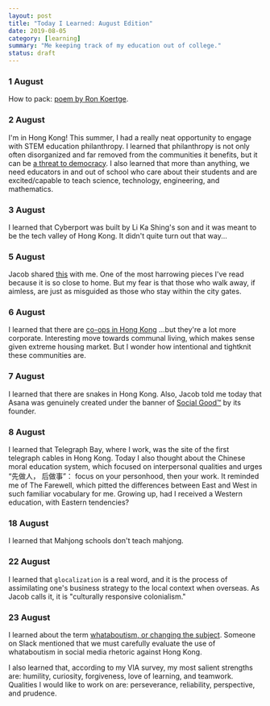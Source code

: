 ```yaml
---
layout: post
title: "Today I Learned: August Edition"
date: 2019-08-05
category: [learning]
summary: "Me keeping track of my education out of college."
status: draft
---
```


### 1 August
How to pack: [poem by Ron Koertge](https://www.youtube.com/watch?v=KI2lsdXJQ40).

### 2 August
I'm in Hong Kong!
This summer, I had a really neat opportunity to engage with STEM education philanthropy. I learned that philanthropy is not only often disorganized and far removed from the communities it benefits, but it can be <a href="https://press.princeton.edu/titles/14186.html" target="\_blank">a threat to democracy</a>. I also learned that more than anything, we need educators in and out of school who care about their students and are excited/capable to teach science, technology, engineering, and mathematics.

### 3 August

I learned that Cyberport was built by Li Ka Shing's son and it was meant to be the tech valley of Hong Kong. It didn't quite turn out that way...

<!-- ### 4 August -->

<!-- Nicole asked me, "Why do you like Hong Kong?" I learned I need to reflect more often because I didn't know what to say for a solid ten seconds.  -->

### 5 August

Jacob shared <a href="http://learning.hccs.edu/faculty/emily.klotz/engl1302-3/readings/the-ones-who-walk-away-from-omelas-ursula-le-guin/view" target="\_blank">this</a> with me. One of the most harrowing pieces I've read because it is so close to home. But my fear is that those who walk away, if aimless, are just as misguided as those who stay within the city gates.

### 6 August

I learned that there are <a href="https://www.scmp.com/news/hong-kong/society/article/2187375/why-more-young-people-are-opting-co-living-spaces-hong-kong" target="\_blank">co-ops in Hong Kong</a> ...but they're a lot more corporate. Interesting move towards communal living, which makes sense given extreme housing market. But I wonder how intentional and tightknit these communities are.

### 7 August

I learned that there are snakes in Hong Kong.
Also, Jacob told me today that Asana was genuinely created under the banner of <a href="https://asana.com/company" target="\_blank">Social Good™</a> by its founder.

### 8 August

I learned that Telegraph Bay, where I work, was the site of the first telegraph cables in Hong Kong. Today I also thought about the Chinese moral education system, which focused on interpersonal qualities and urges “先做人， 后做事”： focus on your personhood, then your work. It reminded me of The Farewell, which pitted the differences between East and West in such familiar vocabulary for me. Growing up, had I received a Western education, with Eastern tendencies?

### 18 August

I learned that Mahjong schools don't teach mahjong.

### 22 August

I learned that `glocalization` is a real word, and it is the process of assimilating one's business strategy to the local context when overseas. As Jacob calls it, it is "culturally responsive colonialism."  

### 23 August

I learned about the term <a href="https://en.wikipedia.org/wiki/Whataboutism" target="\_blank">whataboutism, or changing the subject</a>. Someone on Slack mentioned that we must carefully evaluate the use of whataboutism in social media rhetoric against Hong Kong.

I also learned that, according to my VIA survey, my most salient strengths are: humility, curiosity, forgiveness, love of learning, and teamwork. Qualities I would like to work on are: perseverance, reliability, perspective, and prudence.  
